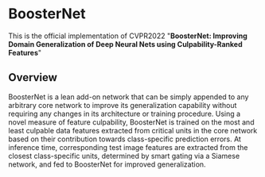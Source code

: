 # BoosterNet
This is the official implementation of CVPR2022 "**BoosterNet: Improving Domain Generalization of Deep Neural Nets using Culpability-Ranked Features**"

## Overview
BoosterNet is a lean add-on network that can be simply appended to any arbitrary core network to improve its generalization capability without requiring any changes in its architecture or training procedure. Using a novel measure of feature culpability, BoosterNet is trained on the most and least culpable data features extracted from critical units in the core network based on their contribution towards class-specific prediction errors. At inference time, corresponding test image features are extracted from the closest class-specific units, determined by smart gating via a Siamese network, and fed to BoosterNet for improved generalization. 


